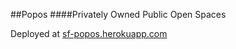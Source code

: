 ##Popos
####Privately Owned Public Open Spaces

Deployed at [sf-popos.herokuapp.com](http://sf-popos.herokuapp.com)
